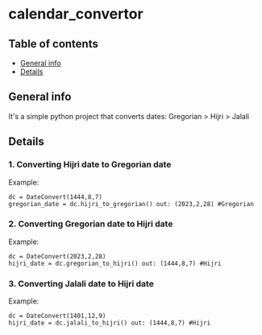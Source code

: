 # calendar_convertor

 ## Table of contents
* [General info](#general-info)
* [Details](#details)

## General info
It's a simple python project that converts dates: Gregorian > Hijri > Jalali 


## Details
### 1. Converting Hijri date to Gregorian date

Example:

```
dc = DateConvert(1444,8,7)
gregorian_date = dc.hijri_to_gregorian() out: (2023,2,28) #Gregorian
```
### 2. Converting Gregorian date to Hijri date

Example:

```
dc = DateConvert(2023,2,28)
hijri_date = dc.gregorian_to_hijri() out: (1444,8,7) #Hijri
```
### 3. Converting Jalali date to Hijri date

Example:

```
dc = DateConvert(1401,12,9)
hijri_date = dc.jalali_to_hijri() out: (1444,8,7) #Hijri
```
